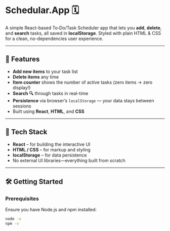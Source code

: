 # Schedular.App 🗓️

A simple React-based To‑Do/Task Scheduler app that lets you **add**, **delete**, and **search** tasks, all saved in **localStorage**. Styled with plain HTML & CSS for a clean, no-dependencies user experience.

---

## 🚀 Features

- **Add new items** to your task list  
- **Delete items** any time  
- **Item counter** shows the number of active tasks (zero items → zero display!)  
- **Search 🔍** through tasks in real-time  
- **Persistence** via browser’s `localStorage` — your data stays between sessions  
- Built using **React**, **HTML**, and **CSS**

---

## 🧱 Tech Stack

- **React** – for building the interactive UI  
- **HTML / CSS** – for markup and styling  
- **localStorage** – for data persistence  
- No external UI libraries—everything built from scratch

---

## 🛠️ Getting Started

### Prerequisites

Ensure you have Node.js and npm installed:

```bash
node -v
npm -v


